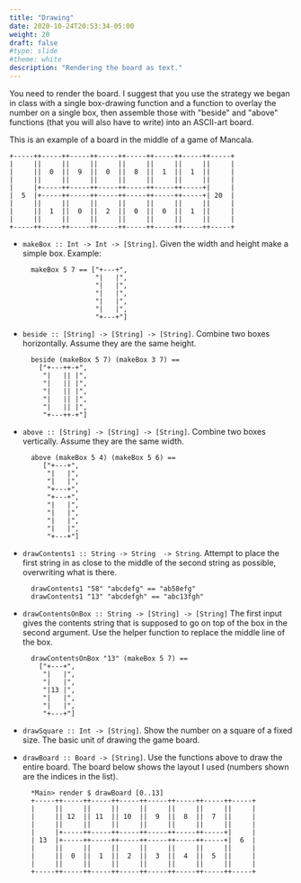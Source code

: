 ```yaml
---
title: "Drawing"
date: 2020-10-24T20:53:34-05:00
weight: 20
draft: false
#type: slide
#theme: white
description: "Rendering the board as text."
---
```


You need to render the board. I suggest that you use the strategy we
began in class with a single box-drawing function and a function to
overlay the number on a single box, then assemble those with "beside"
and "above" functions (that you will also have to write) into an
ASCII-art board. 

This is an example of a board in the middle of a game of Mancala. 

```
+-----++-----++-----++-----++-----++-----++-----++-----+
|     ||     ||     ||     ||     ||     ||     ||     |
|     ||  0  ||  9  ||  0  ||  8  ||  1  ||  1  ||     |
|     ||     ||     ||     ||     ||     ||     ||     |
|     |+-----++-----++-----++-----++-----++-----+|     |
|  5  |+-----++-----++-----++-----++-----++-----+| 20  |
|     ||     ||     ||     ||     ||     ||     ||     |
|     ||  1  ||  0  ||  2  ||  0  ||  0  ||  1  ||     |
|     ||     ||     ||     ||     ||     ||     ||     |
+-----++-----++-----++-----++-----++-----++-----++-----+
```

* `makeBox :: Int -> Int -> [String]`. Given the width and height
  make a simple box. Example:
  
        makeBox 5 7 == ["+---+",
                        "|   |",
                        "|   |",
                        "|   |",
                        "|   |",
                        "|   |",
                        "+---+"]

* `beside :: [String] -> [String] -> [String]`. Combine two boxes
  horizontally. Assume they are the same height.

        beside (makeBox 5 7) (makeBox 3 7) == 
          ["+---++-+",
           "|   || |",
           "|   || |",
           "|   || |",
           "|   || |",
           "|   || |",
           "+---++-+"]

* `above :: [String] -> [String] -> [String]`. Combine two boxes
  vertically. Assume they are the same width.

        above (makeBox 5 4) (makeBox 5 6) == 
           ["+---+",
            "|   |",
            "|   |",
            "+---+",
            "+---+",
            "|   |",
            "|   |",
            "|   |",
            "|   |",
            "+---+"]

* `drawContents1 :: String -> String  -> String`. Attempt to place the
  first string in as close to the middle of the second string as
  possible, overwriting what is there.
      
        drawContents1 "58" "abcdefg" == "ab58efg"
        drawContents1 "13" "abcdefgh" == "abc13fgh"

* `drawContentsOnBox :: String -> [String] -> [String]` The first
  input gives the contents string that is supposed to go on top of the
  box in the second argument. Use the helper function to replace the
  middle line of the box. 

        drawContentsOnBox "13" (makeBox 5 7) ==
          ["+---+",
           "|   |",
           "|   |",
           "|13 |",
           "|   |",
           "|   |",
           "+---+"]

* `drawSquare :: Int -> [String]`. Show the number on a square of a
  fixed size. The basic unit of drawing the game board.


* `drawBoard :: Board -> [String]`. Use the functions above to draw
  the entire board. The board below shows the layout I used (numbers
  shown are the indices in the list).
  
        *Main> render $ drawBoard [0..13]
        +-----++-----++-----++-----++-----++-----++-----++-----+
        |     ||     ||     ||     ||     ||     ||     ||     |
        |     || 12  || 11  || 10  ||  9  ||  8  ||  7  ||     |
        |     ||     ||     ||     ||     ||     ||     ||     |
        |     |+-----++-----++-----++-----++-----++-----+|     |
        | 13  |+-----++-----++-----++-----++-----++-----+|  6  |
        |     ||     ||     ||     ||     ||     ||     ||     |
        |     ||  0  ||  1  ||  2  ||  3  ||  4  ||  5  ||     |
        |     ||     ||     ||     ||     ||     ||     ||     |
        +-----++-----++-----++-----++-----++-----++-----++-----+
